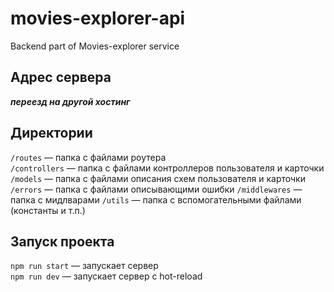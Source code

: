 # movies-explorer-api
Backend part of Movies-explorer service

## Адрес сервера
***переезд на другой хостинг***

## Директории

`/routes` — папка с файлами роутера  
`/controllers` — папка с файлами контроллеров пользователя и карточки   
`/models` — папка с файлами описания схем пользователя и карточки 
`/errors` — папка с файлами описывающими ошибки
`/middlewares` — папка с мидлварами
`/utils` — папка с вспомогательными файлами (константы и т.п.)

## Запуск проекта

`npm run start` — запускает сервер   
`npm run dev` — запускает сервер с hot-reload
